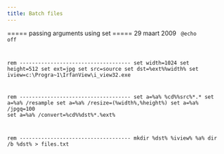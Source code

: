 ```yaml
---
title: Batch files
---
```



===== passing arguments using set  =====
29 maart 2009
<code>
@echo off

rem ------------------------------------
set width=1024
set height=512
set ext=jpg
set src=source
set dst=%ext%%width%
set iview=c:\Progra~1\IrfanView\i_view32.exe

rem ------------------------------------
set a=%a% %cd%\%src%\*.*
set a=%a% /resample
set a=%a% /resize=(%width%,%height%)
set a=%a% /jpgq=100
set a=%a% /convert=%cd%\%dst%\*.%ext%

rem ------------------------------------
mkdir %dst%
%iview% %a%
dir /b %dst% > files.txt
</code>
